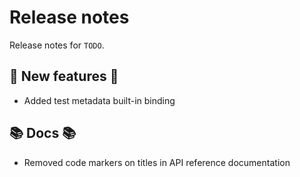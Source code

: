 # Release notes

Release notes for `TODO`.

<!--
## ‼️ Breaking changes ‼️

## ✨ UI changes ✨

## ⭐ Examples ⭐

## ⛵ Tutorials ⛵

## 🔧 Fixes 🔧

## 🎸 Misc 🎸
-->

## 💫 New features 💫

- Added test metadata built-in binding

## 📚 Docs 📚

- Removed code markers on titles in API reference documentation

